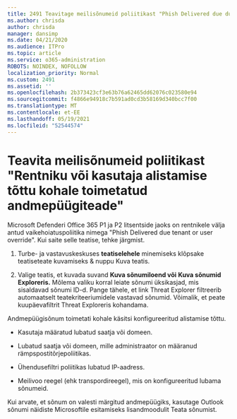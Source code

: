 ```yaml
---
title: 2491 Teavitage meilisõnumeid poliitikast "Phish Delivered due due tenant or user override".
ms.author: chrisda
author: chrisda
manager: dansimp
ms.date: 04/21/2020
ms.audience: ITPro
ms.topic: article
ms.service: o365-administration
ROBOTS: NOINDEX, NOFOLLOW
localization_priority: Normal
ms.custom: 2491
ms.assetid: ''
ms.openlocfilehash: 2b373423cf3e63b76a62465dd62076c023580e94
ms.sourcegitcommit: f4866e94918c7b591ad0cd3b58169d340bcc7f00
ms.translationtype: MT
ms.contentlocale: et-EE
ms.lasthandoff: 05/19/2021
ms.locfileid: "52544574"
---
```

# <a name="alert-email-messages-from-the-phish-delivered-due-to-tenant-or-user-override-policy"></a>Teavita meilisõnumeid poliitikast "Rentniku või kasutaja alistamise tõttu kohale toimetatud andmepüügiteade"

Microsoft Defenderi Office 365 P1 ja P2 litsentside jaoks on rentnikele välja antud vaikehoiatuspoliitika nimega "Phish Delivered due tenant or user override". Kui saite selle teatise, tehke järgmist.

1. Turbe- ja vastavuskeskuses **teatiselehele** minemiseks klõpsake teatiseteate kuvamiseks & nuppu Kuva teatis. 

2. Valige teatis, et kuvada suvand **Kuva sõnumiloend või** **Kuva sõnumid Exploreris.** Mõlema valiku korral leiate sõnumi üksikasjad, mis sisaldavad sõnumi ID-d. Pange tähele, et link Threat Explorer filtreerib automaatselt teatekriteeriumidele vastavad sõnumid. Võimalik, et peate kuupäevafiltrit Threat Exploreris kohandama.

Andmepüügisõnum toimetati kohale käsitsi konfigureeritud alistamise tõttu.

- Kasutaja määratud lubatud saatja või domeen.

- Lubatud saatja või domeen, mille administraator on määranud rämpspostitõrjepoliitikas.

- Ühendusefiltri poliitikas lubatud IP-aadress.

- Meilivoo reegel (ehk transpordireegel), mis on konfigureeritud lubama sõnumeid.

Kui arvate, et sõnum on valesti märgitud andmepüügiks, [](https://support.office.com/article/b5caa9f1-cdf3-4443-af8c-ff724ea719d2) kasutage Outlook sõnumi näidiste Microsoftile esitamiseks lisandmoodulit Teata sõnumist.
